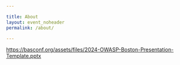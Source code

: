 ```yaml
---

title: About
layout: event_noheader
permalink: /about/

---
```


<a href="https://basconf.org/assets/files/2024-OWASP-Boston-Presentation-Template.pptx">https://basconf.org/assets/files/2024-OWASP-Boston-Presentation-Template.pptx</a>